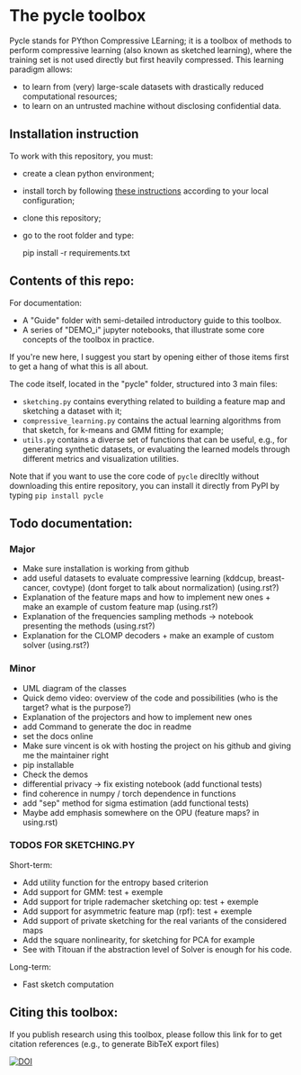 # The pycle toolbox
Pycle stands for PYthon Compressive LEarning; it is a toolbox of methods to perform compressive learning (also known as sketched learning), where the training set is not used directly but first heavily compressed. This learning paradigm allows:
    
- to learn from (very) large-scale datasets with drastically reduced computational resources;
- to learn on an untrusted machine without disclosing confidential data.

## Installation instruction

To work with this repository, you must:

- create a clean python environment; 
- install torch by following [these instructions](https://pytorch.org/get-started/locally/) according to your local configuration;
- clone this repository;
- go to the root folder and type:

    pip install -r requirements.txt

## Contents of this repo:
For documentation:
* A "Guide" folder with semi-detailed introductory guide to this toolbox.
* A series of "DEMO_i" jupyter notebooks, that illustrate some core concepts of the toolbox in practice.

If you're new here, I suggest you start by opening either of those items first to get a hang of what this is all about.


The code itself, located in the "pycle" folder, structured into 3 main files:
* `sketching.py` contains everything related to building a feature map and sketching a dataset with it;
* `compressive_learning.py` contains the actual learning algorithms from that sketch, for k-means and GMM fitting for example;
* `utils.py` contains a diverse set of functions that can be useful, e.g., for generating synthetic datasets, or evaluating the learned models through different metrics and visualization utilities.

Note that if you want to use the core code of `pycle` direcltly without downloading this entire repository, you can install it directly from PyPI by typing
`pip install pycle`

## Todo documentation:

### Major
- Make sure installation is working from github
- add useful datasets to evaluate compressive learning (kddcup, breast-cancer, covtype) (dont forget to talk about normalization) (using.rst?)
- Explanation of the feature maps and how to implement new ones + make an example of custom feature map (using.rst?)
- Explanation of the frequencies sampling methods -> notebook presenting the methods (using.rst?)
- Explanation for the CLOMP decoders + make an example of custom solver (using.rst?)

  
### Minor
- UML diagram of the classes
- Quick demo video: overview of the code and possibilities (who is the target? what is the purpose?)
- Explanation of the projectors and how to implement new ones
- add Command to generate the doc in readme
- set the docs online
- Make sure vincent is ok with hosting the project on his github and giving me the maintainer right
- pip installable
- Check the demos
- differential privacy -> fix existing notebook (add functional tests)
- find coherence in numpy / torch dependence in functions
- add "sep" method for sigma estimation (add functional tests)
- Maybe add emphasis somewhere on the OPU (feature maps? in using.rst)

### TODOS FOR SKETCHING.PY

Short-term:
- Add utility function for the entropy based criterion
- Add support for GMM: test + exemple
- Add support for triple rademacher sketching op: test + exemple
- Add support for asymmetric feature map (rpf): test + exemple
- Add support of private sketching for the real variants of the considered maps
- Add the square nonlinearity, for sketching for PCA for example
- See with Titouan if the abstraction level of Solver is enough for his code.

Long-term:
- Fast sketch computation

## Citing this toolbox:
If you publish research using this toolbox, please follow this link for to get citation references (e.g., to generate BibTeX export files)

[![DOI](https://zenodo.org/badge/DOI/10.5281/zenodo.3855114.svg)](https://doi.org/10.5281/zenodo.3855114)

